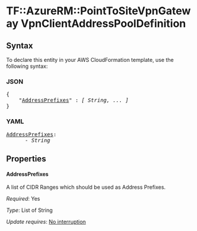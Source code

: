 # TF::AzureRM::PointToSiteVpnGateway VpnClientAddressPoolDefinition

## Syntax

To declare this entity in your AWS CloudFormation template, use the following syntax:

### JSON

<pre>
{
    "<a href="#addressprefixes" title="AddressPrefixes">AddressPrefixes</a>" : <i>[ String, ... ]</i>
}
</pre>

### YAML

<pre>
<a href="#addressprefixes" title="AddressPrefixes">AddressPrefixes</a>: <i>
      - String</i>
</pre>

## Properties

#### AddressPrefixes

A list of CIDR Ranges which should be used as Address Prefixes.

_Required_: Yes

_Type_: List of String

_Update requires_: [No interruption](https://docs.aws.amazon.com/AWSCloudFormation/latest/UserGuide/using-cfn-updating-stacks-update-behaviors.html#update-no-interrupt)

